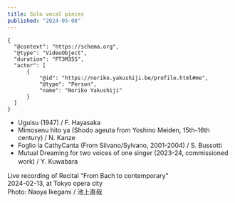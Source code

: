 ```yaml
---
title: Solo vocal pieces
published: "2024-05-08"
---
```



```{ytid=gjKL-RTq7TU}
{
  "@context": "https://schema.org",
  "@type": "VideoObject",
  "duration": "PT3M35S",
  "actor": [
      {
          "@id": "https://noriko.yakushiji.be/profile.html#me",
          "@type": "Person",
          "name": "Noriko Yakushiji"
      }
  ]
}
```

- Uguisu (1947) / F. Hayasaka 
- Mimosenu hito ya (Shodo ageuta from Yoshino Meiden, 15th-16th century) / N. Kanze 
- Foglio la CathyCanta (From Silvano/Sylvano, 2001-2004) / S. Bussotti 
- Mutual Dreaming for two voices of one singer (2023-24, commissioned work) / Y. Kuwabara　

Live recording of Recital "From Bach to contemporary" <br/>
2024-02-13, at Tokyo opera city <br/>
Photo: Naoya Ikegami / 池上直哉

